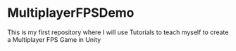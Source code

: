 # MultiplayerFPSDemo
This is my first repository where I will use Tutorials to teach myself to create a Multiplayer FPS Game in Unity
